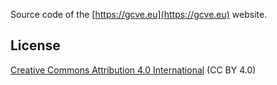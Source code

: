 
Source code of the [https://gcve.eu](https://gcve.eu) website.

## License

[Creative Commons Attribution 4.0 International](https://creativecommons.org/licenses/by/4.0/) (CC BY 4.0)
